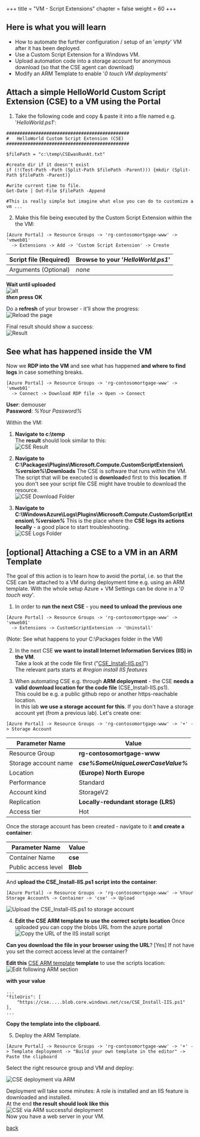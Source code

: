 +++
title = "VM - Script Extensions"
chapter = false
weight = 60
+++

## Here is what you will learn ##

- How to automate the further configuration / setup of an '_empty_' VM after it has been deployed.
- Use a Custom Script Extension for a Windows VM.
- Upload automation code into a storage account for anonymous download (so that the CSE agent can download)
- Modify an ARM Template to enable '_0 touch VM deployments_'

## Attach a simple HelloWorld Custom Script Extension (CSE) to a VM using the Portal ##

1. Take the following code and copy & paste it into a file named e.g. '_HelloWorld.ps1_':

```
##############################################
#   HelloWorld Custom Script Extension (CSE)
##############################################

$filePath = "c:\temp\CSEwasRunAt.txt"

#create dir if it doesn't exist
if (!(Test-Path -Path (Split-Path $filePath -Parent))) {mkdir (Split-Path $filePath -Parent)}

#write current time to file.
Get-Date | Out-File $filePath -Append

#This is really simple but imagine what else you can do to customize a vm ...

```

2. Make this file being executed by the Custom Script Extension within the the VM:
```
[Azure Portal] -> Resource Groups -> 'rg-contosomortgage-www' -> 'vmweb01'
  -> Extensions -> Add -> 'Custom Script Extension' -> Create
```
  
| Script file (Required) |  Browse to your '_HelloWorld.ps1_'  |
|---|---|
| Arguments (Optional) |  _none_  |  
  
**Wait until uploaded**  
![alt](AddCSE-HelloWorldToVM.PNG)  
**_then_ press OK**  


Do a **refresh** of your browser - it'll show the progress:  
![Reload the page](AddCSE-HelloWorldToVM2.PNG)
  
Final result should show a success:  
![Result](AddCSE-HelloWorldToVM3.PNG)

## See what has happened inside the VM
Now we **RDP into the VM** and see what has happened **and where to find logs** in case something breaks.
```
[Azure Portal] -> Resource Groups -> 'rg-contosomortgage-www' -> 'vmweb01'
  -> Connect -> Download RDP file -> Open -> Connect
```
**User**: demouser  
**Password**: _%Your Password%_  
  
Within the VM:
1. **Navigate to c:\temp**  
The **result** should look similar to this:  
![CSE Result](AddCSE-HelloWorldToVM4Result.PNG)

2. **Navigate to C:\Packages\Plugins\Microsoft.Compute.CustomScriptExtension\ _%version%_\Downloads**
The CSE is software that runs within the VM. The script that will be executed is **download**ed first to this **location**. If you don't see your script file CSE might have trouble to download the resource.  
![CSE Download Folder](AddCSE-HelloWorldToVM5DownloadFolder.PNG)  

3. **Navigate to C:\WindowsAzure\Logs\Plugins\Microsoft.Compute.CustomScriptExtension\ _%version%_**
This is the place where the **CSE logs its actions locally** - a good place to start troubleshooting.  
![CSE Logs Folder](AddCSE-HelloWorldToVM6LogsFolder.PNG)

## [optional] Attaching a CSE to a VM in an ARM Template ##
The goal of this action is to learn how to avoid the portal, i.e. so that the CSE can be attached to a VM during deployment time e.g. using an ARM template. With the whole setup Azure + VM Settings can be done in a '_0 touch way_'.

1. In order to **run the next CSE** - you **need to unload the previous one**
```
[Azure Portal] -> Resource Groups -> 'rg-contosomortgage-www' -> 'vmweb01'
  -> Extensions -> CustomScriptExtension -> 'Uninstall'
```
(Note: See what happens to your C:\Packages folder in the VM)

2. In the next CSE **we want to install Internet Information Services (IIS) in the VM**.  
Take a look at the code file first ("[CSE_Install-IIS.ps1](CSE_Install-IIS.ps1)")  
The relevant parts starts at _#region install IIS features_

3. When automating CSE e.g. through **ARM deployment** - the CSE **needs a valid download location for the code file** (CSE_Install-IIS.ps1).  
This could be e.g. a public github repo or another https-reachable location.  
In this lab **we use a storage account for this**.
If you don't have a storage account yet (from a previous lab). Let's create one:  
```
[Azure Portal] -> Resource Groups -> 'rg-contosomortgage-www' -> '+' -> Storage Account 
```  
| Parameter Name | Value  |
|---|---|
| Resource Group  |  **rg-contosomortgage-www** |
| Storage account name  |  **_cse%SomeUniqueLowerCaseValue%_** |
| Location  |  **(Europe) North Europe** |
| Performance  |  Standard |
| Account kind  |  StorageV2 |
| Replication  |  **Locally-redundant storage (LRS)** |
| Access tier  | Hot |
  
Once the storage account has been created - navigate to it **and create a container**:  

| Parameter Name | Value  |
|---|---|
| Container Name  |  **cse** |
| Public access level  |  **Blob** |

And **upload the CSE_Install-IIS.ps1 script into the container**:
```
[Azure Portal] -> Resource Groups -> 'rg-contosomortgage-www' -> %Your Storage Account% -> Container -> 'cse' -> Upload
```
![Upload the CSE_Install-IIS.ps1 to storage account](saUploadCSE1.PNG)
  
4. **Edit the CSE ARM template to use the correct scripts location**
Once uploaded you can copy the blobs URL from the azure portal  
![Copy the URL of the IIS install script](saUploadCSE2.PNG)

**Can you download the file in your browser using the URL**? [Yes] If not have you set the correct access level at the container?

**Edit this** [CSE ARM template](ARMCSE.json) **template** to use the scripts location: 
![Edit following ARM section](ModifyARM.PNG)  

**with your value**
```
...
"fileUris": [
    "https://cse.....blob.core.windows.net/cse/CSE_Install-IIS.ps1"
],
...
```
**Copy the template into the clipboard.**

5. Deploy the ARM Template.
```
[Azure Portal] -> Resource Groups -> 'rg-contosomortgage-www' -> '+' -> Template deployment -> "Build your own template in the editor" -> Paste the clipboard
```
Select the right resource group and VM and deploy:

![CSE deployment via ARM](ModifyARMDeployment.PNG)  

Deployment will take some minutes: A role is installed and an IIS feature is downloaded and installed.  
At the end **the result should look like this**  
![CSE via ARM successful deployment](ModifyARMSuccessfulDeployment.PNG)  
Now you have a web server in your VM.  

[back](../../README.md) 
